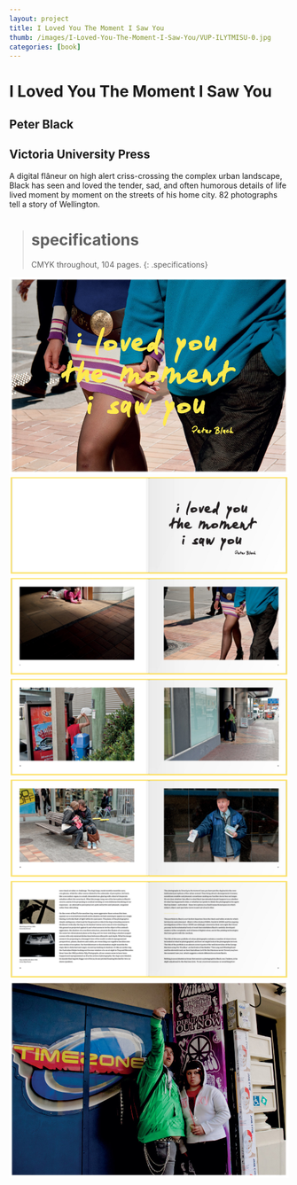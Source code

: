 ```yaml
---
layout: project
title: I Loved You The Moment I Saw You
thumb: /images/I-Loved-You-The-Moment-I-Saw-You/VUP-ILYTMISU-0.jpg
categories: [book]
---
```


# I Loved You The Moment I Saw You

## Peter Black

## Victoria University Press

A digital flâneur on high alert criss-crossing the complex urban landscape, Black has seen and loved the tender, sad, and often humorous details of life lived moment by moment on the streets of his home city. 82 photographs tell a story of Wellington.

> # specifications
> CMYK throughout, 104 pages.
{: .specifications}

![](/images/I-Loved-You-The-Moment-I-Saw-You/VUP-ILYTMISU-1.jpg)
![](/images/I-Loved-You-The-Moment-I-Saw-You/VUP-ILYTMISU-2.jpg)
![](/images/I-Loved-You-The-Moment-I-Saw-You/VUP-ILYTMISU-3.jpg)
![](/images/I-Loved-You-The-Moment-I-Saw-You/VUP-ILYTMISU-5.jpg)
![](/images/I-Loved-You-The-Moment-I-Saw-You/VUP-ILYTMISU-6.jpg)
![](/images/I-Loved-You-The-Moment-I-Saw-You/VUP-ILYTMISU-7.jpg)
![](/images/I-Loved-You-The-Moment-I-Saw-You/VUP-ILYTMISU-8.jpg)
